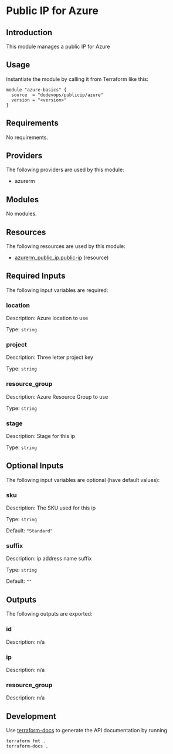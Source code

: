 # Public IP for Azure

## Introduction

This module manages a public IP for Azure

## Usage

Instantiate the module by calling it from Terraform like this:

```hcl
module "azure-basics" {
  source  = "dodevops/publicip/azure"
  version = "<version>"
}
```

<!-- BEGIN_TF_DOCS -->
## Requirements

No requirements.

## Providers

The following providers are used by this module:

- azurerm

## Modules

No modules.

## Resources

The following resources are used by this module:

- [azurerm_public_ip.public-ip](https://registry.terraform.io/providers/hashicorp/azurerm/latest/docs/resources/public_ip) (resource)

## Required Inputs

The following input variables are required:

### location

Description: Azure location to use

Type: `string`

### project

Description: Three letter project key

Type: `string`

### resource\_group

Description: Azure Resource Group to use

Type: `string`

### stage

Description: Stage for this ip

Type: `string`

## Optional Inputs

The following input variables are optional (have default values):

### sku

Description: The SKU used for this ip

Type: `string`

Default: `"Standard"`

### suffix

Description: ip address name suffix

Type: `string`

Default: `""`

## Outputs

The following outputs are exported:

### id

Description: n/a

### ip

Description: n/a

### resource\_group

Description: n/a
<!-- END_TF_DOCS -->


## Development

Use [terraform-docs](https://terraform-docs.io/) to generate the API documentation by running

    terraform fmt .
    terraform-docs .